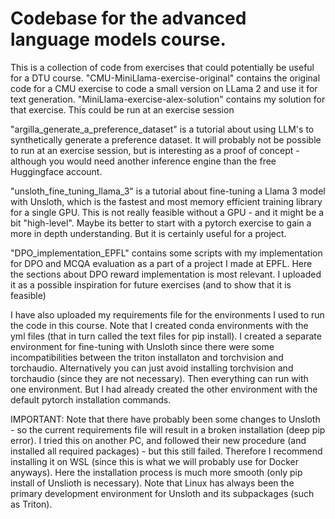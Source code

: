 # Codebase for the advanced language models course. 

This is a collection of code from exercises that could potentially be useful for a DTU course. "CMU-MiniLlama-exercise-original" contains the original code for a CMU exercise to code a small version on LLama 2 and use it for text generation. "MiniLlama-exercise-alex-solution" contains my solution for that exercise. This could be run at an exercise session

"argilla_generate_a_preference_dataset" is a tutorial about using LLM's to synthetically generate a preference dataset. It will probably not be possible to run at an exercise session, but is interesting as a proof of concept - although you would need another inference engine than the free Huggingface account. 

"unsloth_fine_tuning_llama_3" is a tutorial about fine-tuning a Llama 3 model with Unsloth, which is the fastest and most memory efficient training library for a single GPU. This is not really feasible without a GPU - and it might be a bit "high-level". Maybe its better to start with a pytorch exercise to gain a more in depth understanding. But it is certainly useful for a project.  

"DPO_implementation_EPFL" contains some scripts with my implementation for DPO and MCQA evaluation as a part of a project I made at EPFL. Here the sections about DPO reward implementation is most relevant. I uploaded it as a possible inspiration for future exercises (and to show that it is feasible)

I have also uploaded my requirements file for the environments I used to run the code in this course. Note that I created conda environments with the yml files (that in turn called the text files for pip install). I created a separate environment for fine-tuning with Unsloth since there were some incompatibilities between the triton installaton and torchvision and torchaudio. Alternatively you can just avoid installing torchvision and torchaudio (since they are not necessary). Then everything can run with one environment. But I had already created the other environment with the default pytorch installation commands. 

IMPORTANT: Note that there have probably been some changes to Unsloth - so the current requirements file will result in a broken installation (deep pip error). I tried this on another PC, and followed their new procedure (and installed all required packages) - but this still failed. Therefore I recommend installing it on WSL (since this is what we will probably use for Docker anyways). Here the installation process is much more smooth (only pip install of Unslioth is necessary). Note that Linux has always been the primary development environment for Unsloth and its subpackages (such as Triton).
